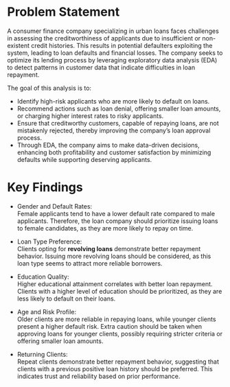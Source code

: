 # Problem Statement
A consumer finance company specializing in urban loans faces challenges in assessing the creditworthiness of applicants due to insufficient or non-existent credit histories. This results in potential defaulters exploiting the system, leading to loan defaults and financial losses. The company seeks to optimize its lending process by leveraging exploratory data analysis (EDA) to detect patterns in customer data that indicate difficulties in loan repayment.

The goal of this analysis is to:

- Identify high-risk applicants who are more likely to default on loans.
- Recommend actions such as loan denial, offering smaller loan amounts, or charging higher interest rates to risky applicants.
- Ensure that creditworthy customers, capable of repaying loans, are not mistakenly rejected, thereby improving the company’s loan approval process.
- Through EDA, the company aims to make data-driven decisions, enhancing both profitability and customer satisfaction by minimizing defaults while supporting deserving applicants.

# Key Findings
- Gender and Default Rates:  
  Female applicants tend to have a lower default rate compared to male applicants. Therefore, the loan company should prioritize issuing loans to female candidates, as they are more likely to repay on time.

- Loan Type Preference:  
  Clients opting for **revolving loans** demonstrate better repayment behavior. Issuing more revolving loans should be considered, as this loan type seems to attract more reliable borrowers.

- Education Quality:  
  Higher educational attainment correlates with better loan repayment. Clients with a higher level of education should be prioritized, as they are less likely to default on their loans.

- Age and Risk Profile:  
  Older clients are more reliable in repaying loans, while younger clients present a higher default risk. Extra caution should be taken when approving loans for younger clients, possibly requiring stricter criteria or offering smaller loan amounts.

- Returning Clients:  
  Repeat clients demonstrate better repayment behavior, suggesting that clients with a previous positive loan history should be preferred. This indicates trust and reliability based on prior performance.

